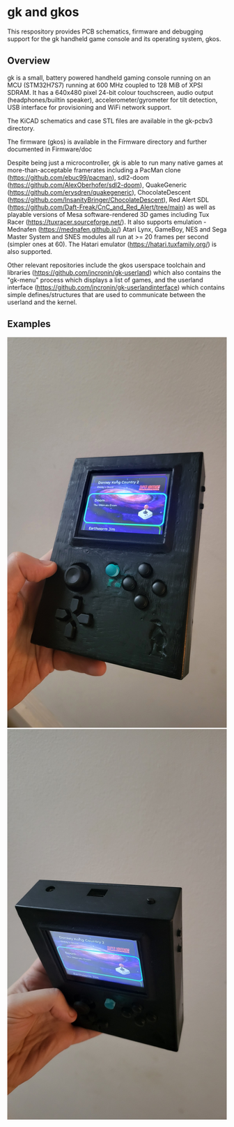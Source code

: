 # gk and gkos #

This respository provides PCB schematics, firmware and debugging support for the gk handheld game console and its operating system, gkos.

## Overview ##

gk is a small, battery powered handheld gaming console running on an MCU (STM32H7S7) running at 600 MHz coupled to 128 MiB of XPSI SDRAM.  It has a 640x480 pixel 24-bit colour touchscreen, audio output (headphones/builtin speaker), accelerometer/gyrometer for tilt detection, USB interface for provisioning and WiFi network support.

The KiCAD schematics and case STL files are available in the gk-pcbv3 directory.

The firmware (gkos) is available in the Firmware directory and further documented in Firmware/doc

Despite being just a microcontroller, gk is able to run many native games at more-than-acceptable framerates including a PacMan clone (https://github.com/ebuc99/pacman), sdl2-doom (https://github.com/AlexOberhofer/sdl2-doom), QuakeGeneric (https://github.com/erysdren/quakegeneric), ChocolateDescent (https://github.com/InsanityBringer/ChocolateDescent), Red Alert SDL (https://github.com/Daft-Freak/CnC_and_Red_Alert/tree/main) as well as playable versions of Mesa software-rendered 3D games including Tux Racer (https://tuxracer.sourceforge.net/).  It also supports emulation - Mednafen (https://mednafen.github.io/) Atari Lynx, GameBoy, NES and Sega Master System and SNES modules all run at >= 20 frames per second (simpler ones at 60).  The Hatari emulator (https://hatari.tuxfamily.org/) is also supported.

Other relevant repositories include the gkos userspace toolchain and libraries (https://github.com/jncronin/gk-userland) which also contains the "gk-menu" process which displays a list of games, and the userland interface (https://github.com/jncronin/gk-userlandinterface) which contains simple defines/structures that are used to communicate between the userland and the kernel.

## Examples ##

![An example of the gk](img/20250415_173934.jpg)
![Another example of the gk](img/20250415_173942.jpg)
